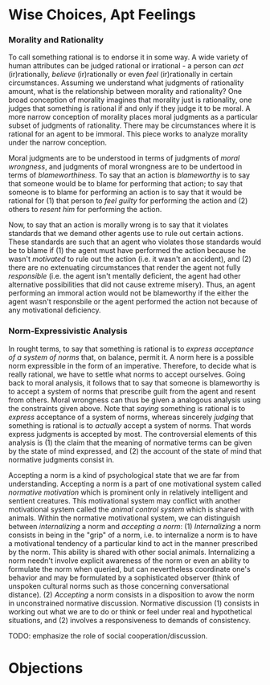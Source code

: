 # Wise Choices, Apt Feelings

### Morality and Rationality

To call something rational is to endorse it in some way. A wide variety of human attributes can be judged rational or irrational - a person can *act* (ir)rationally, *believe* (ir)rationally or even *feel* (ir)rationally in certain circumstances. Assuming we understand what judgments of rationality amount, what is the relationship between morality and rationality? One broad conception of morality imagines that morality just is rationality, one judges that something is rational if and only if they judge it to be moral. A more narrow conception of morality places moral judgments as a particular subset of judgments of rationality. There may be circumstances where it is rational for an agent to be immoral. This piece works to analyze morality under the narrow conception.

Moral judgments are to be understood in terms of judgments of *moral wrongness*, and judgments of moral wrongness are to be undertood in terms of *blameworthiness*. To say that an action is *blameworthy* is to say that someone would be to blame for performing that action; to say that someone is to blame for performing an action is to say that it would be rational for (1) that person to *feel guilty* for performing the action and (2) others to *resent him* for performing the action. 

Now, to say that an action is morally wrong is to say that it violates standards that we demand other agents use to rule out certain actions. These standards are such that an agent who violates those standards would be to blame if (1) the agent must have performed the action because he wasn't *motivated* to rule out the action (i.e. it wasn't an accident), and (2) there are no extenuating circumstances that render the agent not fully *responsible* (i.e. the agent isn't mentally deficient, the agent had other alternative possibilities that did not cause extreme misery). Thus, an agent performing an immoral action would not be blameworthy if the either the agent wasn't responsbile or the agent performed the action not because of any motivational deficiency.

### Norm-Expressivistic Analysis

In rought terms, to say that something is rational is to *express acceptance of a system of norms* that, on balance, permit it. A norm here is a possible norm expressible in the form of an imperative. Therefore, to decide what is really rational, we have to settle what norms to accept ourselves. Going back to moral analysis, it follows that to say that someone is blameworthy is to accept a system of norms that prescribe guilt from the agent and resent from others. Moral wrongness can thus be given a analogous analysis using the constraints given above. Note that *saying* something is rational is to *express* acceptance of a system of norms, whereas sincerely *judging* that something is rational is to *actually* accept a system of norms. That words express judgments is accepted by most. The controversial elements of this analysis is (1) the claim that the meaning of normative terms can be given by the state of mind expressed, and (2) the account of the state of mind that normative judgments consist in.

Accepting a norm is a kind of psychological state that we are far from understanding. Accepting a norm is a part of one motivational system called *normative motivation* which is prominent only in relatively intelligent and sentient creatures. This motivational system may conflict with another motivational system called the *animal control system* which is shared with animals. Within the normative motivational system, we can distinguish between *internalizing* a norm and *accepting a norm*: (1) *Internalizing* a norm consists in being in the "grip" of a norm, i.e. to internalize a norm is to have a motivational tendency of a particular kind to act in the manner prescribed by the norm. This ability is shared with other social animals. Internalizing a norm needn't involve explicit awareness of the norm or even an ability to formulate the norm when queried, but can nevertheless coordinate one's behavior and may be formulated by a sophisticated observer (think of unspoken cultural norms such as those concerning conversational distance). (2) *Accepting* a norm consists in a disposition to avow the norm in unconstrained normative discussion. Normative discussion (1) consists in working out what we are to do or think or feel under real and hypothetical situations, and (2) involves a responsiveness to demands of consistency.

TODO: emphasize the role of social cooperation/discussion.

# Objections